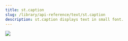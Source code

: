 ```yaml
---
title: st.caption
slug: /library/api-reference/text/st.caption
description: st.caption displays text in small font.
---
```


<Autofunction function="streamlit.caption" />

<Image src="/images/api/st.caption.png" clean />
